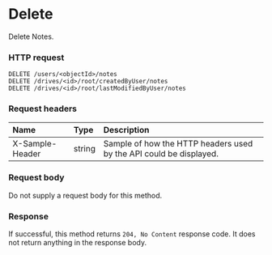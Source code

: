 # Delete

Delete Notes.
### HTTP request
```http
DELETE /users/<objectId>/notes
DELETE /drives/<id>/root/createdByUser/notes
DELETE /drives/<id>/root/lastModifiedByUser/notes

```
### Request headers
| Name       | Type | Description|
|:---------------|:--------|:----------|
| X-Sample-Header  | string  | Sample of how the HTTP headers used by the API could be displayed.|

### Request body
Do not supply a request body for this method.


### Response
If successful, this method returns `204, No Content` response code. It does not return anything in the response body.


<!-- uuid: fd0fb504-1267-4195-96bf-65890998cb6a\n2015-10-09 15:15:45 UTC -->